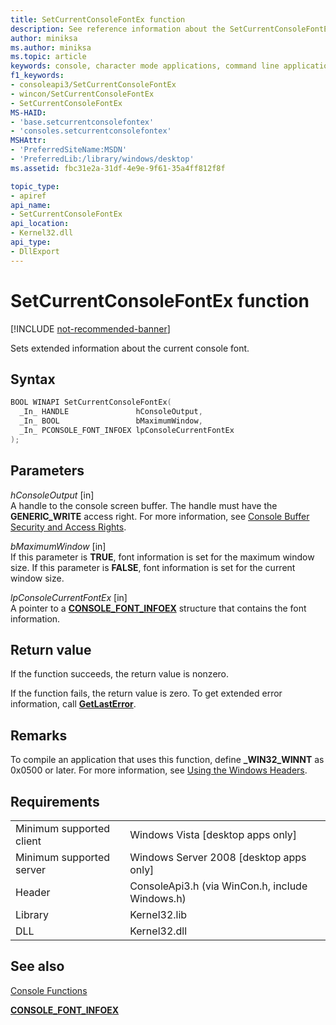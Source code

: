 ```yaml
---
title: SetCurrentConsoleFontEx function
description: See reference information about the SetCurrentConsoleFontEx function, which sets extended information about the current console font.
author: miniksa
ms.author: miniksa
ms.topic: article
keywords: console, character mode applications, command line applications, terminal applications, console api
f1_keywords:
- consoleapi3/SetCurrentConsoleFontEx
- wincon/SetCurrentConsoleFontEx
- SetCurrentConsoleFontEx
MS-HAID:
- 'base.setcurrentconsolefontex'
- 'consoles.setcurrentconsolefontex'
MSHAttr:
- 'PreferredSiteName:MSDN'
- 'PreferredLib:/library/windows/desktop'
ms.assetid: fbc31e2a-31df-4e9e-9f61-35a4ff812f8f

topic_type:
- apiref
api_name:
- SetCurrentConsoleFontEx
api_location:
- Kernel32.dll
api_type:
- DllExport
---
```


# SetCurrentConsoleFontEx function

[!INCLUDE [not-recommended-banner](./includes/not-recommended-banner.md)]

Sets extended information about the current console font.

## Syntax

```C
BOOL WINAPI SetCurrentConsoleFontEx(
  _In_ HANDLE               hConsoleOutput,
  _In_ BOOL                 bMaximumWindow,
  _In_ PCONSOLE_FONT_INFOEX lpConsoleCurrentFontEx
);
```

## Parameters

*hConsoleOutput* \[in\]  
A handle to the console screen buffer. The handle must have the **GENERIC\_WRITE** access right. For more information, see [Console Buffer Security and Access Rights](console-buffer-security-and-access-rights.md).

*bMaximumWindow* \[in\]  
If this parameter is **TRUE**, font information is set for the maximum window size. If this parameter is **FALSE**, font information is set for the current window size.

*lpConsoleCurrentFontEx* \[in\]  
A pointer to a [**CONSOLE\_FONT\_INFOEX**](console-font-infoex.md) structure that contains the font information.

## Return value

If the function succeeds, the return value is nonzero.

If the function fails, the return value is zero. To get extended error information, call [**GetLastError**](https://msdn.microsoft.com/library/windows/desktop/ms679360).

## Remarks

To compile an application that uses this function, define **\_WIN32\_WINNT** as 0x0500 or later. For more information, see [Using the Windows Headers](https://msdn.microsoft.com/library/windows/desktop/aa383745).

## Requirements

| | |
|-|-|
| Minimum supported client | Windows Vista \[desktop apps only\] |
| Minimum supported server | Windows Server 2008 \[desktop apps only\] |
| Header | ConsoleApi3.h (via WinCon.h, include Windows.h) |
| Library | Kernel32.lib |
| DLL | Kernel32.dll |

## See also

[Console Functions](console-functions.md)

[**CONSOLE\_FONT\_INFOEX**](console-font-infoex.md)

